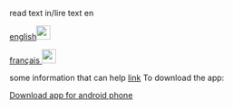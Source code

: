 read text in/lire text en
<p></p>
<a href="https://github.com/Neo0698/trillion/blob/master/readen.md">english<img src="https://upload.wikimedia.org/wikipedia/commons/a/ae/Flag_of_the_United_Kingdom.svg" width="25" height="25"></a>
<p></p>
<a href="https://github.com/Neo0698/trillion/blob/master/readfr.md">français <img src="https://upload.wikimedia.org/wikipedia/commons/c/c3/Flag_of_France.svg" width="25" height="25"></a>
<p></p><p></p>
some information that can help <a href="https://github.com/Neo0698/trillion/blob/master/help.md">link</a>
To download the app:
 <p><a href="https://github.com/Neo0698/info2/raw/master/app-release.apk">Download app for android phone</a></p>
